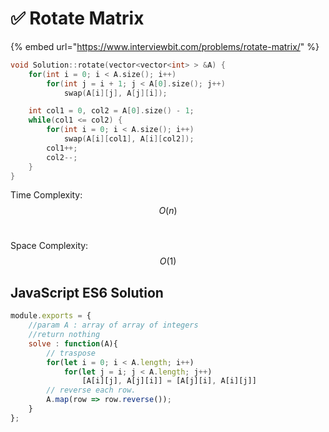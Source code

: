 # ✅ Rotate Matrix

{% embed url="https://www.interviewbit.com/problems/rotate-matrix/" %}

```cpp
void Solution::rotate(vector<vector<int> > &A) {
    for(int i = 0; i < A.size(); i++) 
        for(int j = i + 1; j < A[0].size(); j++)
            swap(A[i][j], A[j][i]);

    int col1 = 0, col2 = A[0].size() - 1;
    while(col1 <= col2) {
        for(int i = 0; i < A.size(); i++) 
            swap(A[i][col1], A[i][col2]);
        col1++;
        col2--;
    }
}
```

Time Complexity: $$O(n)$$​

Space Complexity: $$O(1)$$

## JavaScript ES6 Solution​

```javascript
module.exports = { 
    //param A : array of array of integers 
    //return nothing 
    solve : function(A){ 
        // traspose
        for(let i = 0; i < A.length; i++)
            for(let j = i; j < A.length; j++) 
                [A[i][j], A[j][i]] = [A[j][i], A[i][j]]
        // reverse each row.
        A.map(row => row.reverse());
    }     
};
```
